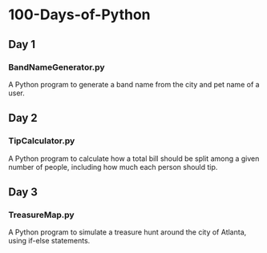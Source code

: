 # 100-Days-of-Python

## Day 1
### BandNameGenerator.py
A Python program to generate a band name from the city and pet name of a user.

## Day 2
### TipCalculator.py
A Python program to calculate how a total bill should be split among a given number of people, including how much each person should tip.

## Day 3
### TreasureMap.py
A Python program to simulate a treasure hunt around the city of Atlanta, using if-else statements.
